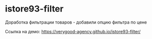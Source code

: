 # istore93-filter

Доработка фильтрации товаров - добавили опцию фильтра по цене

Ссылка на демо: https://verygood-agency.github.io/istore93-filter/
